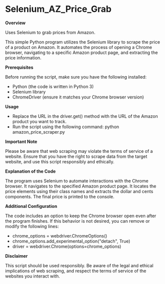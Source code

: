 # Selenium_AZ_Price_Grab

**Overview**

Uses Selenium to grab prices from Amazon.

This simple Python program utilizes the Selenium library to scrape the price of a product on Amazon. It automates the process of opening a Chrome browser, navigating to a specific Amazon product page, and extracting the price information.

**Prerequisites**

Before running the script, make sure you have the following installed:
- Python (the code is written in Python 3)
- Selenium library
- ChromeDriver (ensure it matches your Chrome browser version)

**Usage**
- Replace the URL in the driver.get() method with the URL of the Amazon product you want to track.
- Run the script using the following command: python amazon_price_scraper.py

**Important Note**

Please be aware that web scraping may violate the terms of service of a website. Ensure that you have the right to scrape data from the target website, and use this script responsibly and ethically.

**Explanation of the Code**

The program uses Selenium to automate interactions with the Chrome browser.
It navigates to the specified Amazon product page.
It locates the price elements using their class names and extracts the dollar and cents components.
The final price is printed to the console.

**Additional Configuration**

The code includes an option to keep the Chrome browser open even after the program finishes. If this behavior is not desired, you can remove or modify the following lines:
- chrome_options = webdriver.ChromeOptions()
- chrome_options.add_experimental_option("detach", True)
- driver = webdriver.Chrome(options=chrome_options)

**Disclaimer**

This script should be used responsibly. Be aware of the legal and ethical implications of web scraping, and respect the terms of service of the websites you interact with.
